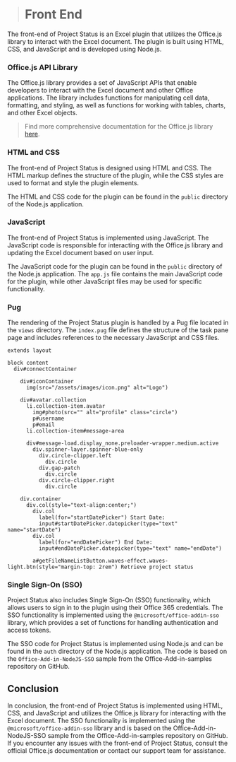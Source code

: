 > # Front End

The front-end of Project Status is an Excel plugin that utilizes the Office.js library to interact with the Excel document. The plugin is built using HTML, CSS, and JavaScript and is developed using Node.js.

### Office.js API Library

The Office.js library provides a set of JavaScript APIs that enable developers to interact with the Excel document and other Office applications. The library includes functions for manipulating cell data, formatting, and styling, as well as functions for working with tables, charts, and other Excel objects.

> Find more comprehensive documentation for the Office.js library [here](https://docs.microsoft.com/en-us/office/dev/add-ins/reference/overview/excel-add-ins-reference-overview).

### HTML and CSS

The front-end of Project Status is designed using HTML and CSS. The HTML markup defines the structure of the plugin, while the CSS styles are used to format and style the plugin elements.

The HTML and CSS code for the plugin can be found in the `public` directory of the Node.js application.

### JavaScript

The front-end of Project Status is implemented using JavaScript. The JavaScript code is responsible for interacting with the Office.js library and updating the Excel document based on user input.

The JavaScript code for the plugin can be found in the `public` directory of the Node.js application. The `app.js` file contains the main JavaScript code for the plugin, while other JavaScript files may be used for specific functionality.

### Pug

The rendering of the Project Status plugin is handled by a Pug file located in the `views` directory. The `index.pug` file defines the structure of the task pane page and includes references to the necessary JavaScript and CSS files.

```pug
extends layout

block content
  div#connectContainer

    div#iconContainer
      img(src="/assets/images/icon.png" alt="Logo")

    div#avatar.collection
      li.collection-item.avatar
        img#photo(src="" alt="profile" class="circle")
        p#username
        p#email
      li.collection-item#message-area

      div#message-load.display_none.preloader-wrapper.medium.active
        div.spinner-layer.spinner-blue-only
          div.circle-clipper.left
            div.circle
          div.gap-patch
            div.circle
          div.circle-clipper.right
            div.circle

    div.container
      div.col(style="text-align:center;")
        div.col
          label(for="startDatePicker") Start Date:
          input#startDatePicker.datepicker(type="text" name="startDate")
        div.col
          label(for="endDatePicker") End Date:
          input#endDatePicker.datepicker(type="text" name="endDate")

        a#getFileNameListButton.waves-effect.waves-light.btn(style="margin-top: 2rem") Retrieve project status
```

### Single Sign-On (SSO)

Project Status also includes Single Sign-On (SSO) functionality, which allows users to sign in to the plugin using their Office 365 credentials. The SSO functionality is implemented using the `@microsoft/office-addin-sso` library, which provides a set of functions for handling authentication and access tokens.

The SSO code for Project Status is implemented using Node.js and can be found in the `auth` directory of the Node.js application. The code is based on the `Office-Add-in-NodeJS-SSO` sample from the Office-Add-in-samples repository on GitHub.

## Conclusion

In conclusion, the front-end of Project Status is implemented using HTML, CSS, and JavaScript and utilizes the Office.js library for interacting with the Excel document. The SSO functionality is implemented using the `@microsoft/office-addin-sso` library and is based on the Office-Add-in-NodeJS-SSO sample from the Office-Add-in-samples repository on GitHub. If you encounter any issues with the front-end of Project Status, consult the official Office.js documentation or contact our support team for assistance.
